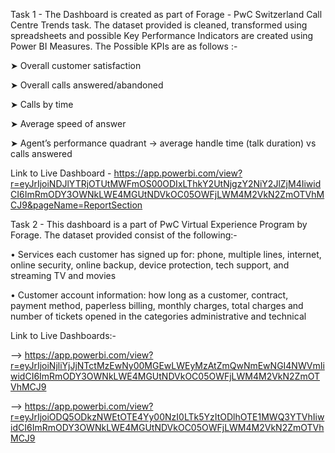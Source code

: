 Task 1 - The Dashboard is created as part of Forage - PwC Switzerland Call Centre Trends task. The dataset provided is cleaned, transformed using spreadsheets and possible Key Performance Indicators are created using Power BI Measures. The Possible KPIs are as follows :-

➤ Overall customer satisfaction

➤ Overall calls answered/abandoned

➤ Calls by time

➤ Average speed of answer

➤ Agent’s performance quadrant -> average handle time (talk duration) vs calls answered

Link to Live Dashboard - https://app.powerbi.com/view?r=eyJrIjoiNDJlYTRjOTUtMWFmOS00ODIxLThkY2UtNjgzY2NiY2JlZjM4IiwidCI6ImRmODY3OWNkLWE4MGUtNDVkOC05OWFjLWM4M2VkN2ZmOTVhMCJ9&pageName=ReportSection

Task 2 - This dashboard is a part of PwC Virtual Experience Program by Forage. The dataset provided consist of the following:-

• Services each customer has signed up for: phone, multiple lines, internet, online security, online backup, device protection, tech support, and streaming TV and movies

• Customer account information: how long as a customer, contract, payment method, paperless billing, monthly charges, total charges and number of tickets opened in the categories administrative and technical

Link to Live Dashboards:-

--> https://app.powerbi.com/view?r=eyJrIjoiNjliYjJjNTctMzEwNy00MGEwLWEyMzAtZmQwNmEwNGI4NWVmIiwidCI6ImRmODY3OWNkLWE4MGUtNDVkOC05OWFjLWM4M2VkN2ZmOTVhMCJ9

--> https://app.powerbi.com/view?r=eyJrIjoiODQ5ODkzNWEtOTE4Yy00NzI0LTk5YzItODlhOTE1MWQ3YTVhIiwidCI6ImRmODY3OWNkLWE4MGUtNDVkOC05OWFjLWM4M2VkN2ZmOTVhMCJ9
